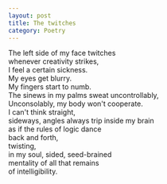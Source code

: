 ```yaml
---
layout: post
title: The twitches
category: Poetry
---
```

The left side of my face twitches<br/>
whenever creativity strikes,<br/>
I feel a certain sickness.<br/>
My eyes get blurry.<br/>
My fingers start to numb.<br/>
The sinews in my palms sweat uncontrollably,<br/>
Unconsolably, my body won't cooperate.<br/>
I can't think straight,<br/>
sideways, angles always trip inside my brain<br/>
as if the rules of logic dance<br/>
back and forth,<br/>
twisting,<br/>
in my soul, sided, seed-brained<br/>
mentality of all that remains<br/>
of intelligibility.<br/>
